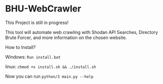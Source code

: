 # BHU-WebCrawler

This Project is still in progress!

This tool will automate web crawling with Shodan API Searches, Directory Brute Forcer, and more information on the chosen website.


How to Install?

  Windows:
    ```Run install.bat```
  
  linux:
    ```chmod +x install.sh && ./install.sh```
   
  Now you can run ```python/3 main.py --help```
